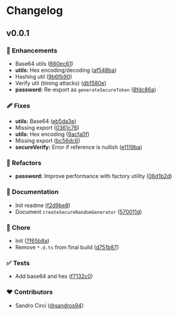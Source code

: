 # Changelog


## v0.0.1


### 🚀 Enhancements

- Base64 utils ([660ec61](https://github.com/sandros94/unsecure/commit/660ec61))
- **utils:** Hex encoding/decoding ([af548ba](https://github.com/sandros94/unsecure/commit/af548ba))
- Hashing util ([9b6fb90](https://github.com/sandros94/unsecure/commit/9b6fb90))
- Verify util (timing attacks) ([db1580e](https://github.com/sandros94/unsecure/commit/db1580e))
- **password:** Re-export as `generateSecureToken` ([8fdc86a](https://github.com/sandros94/unsecure/commit/8fdc86a))

### 🩹 Fixes

- **utils:** Base64 ([eb5da3e](https://github.com/sandros94/unsecure/commit/eb5da3e))
- Missing export ([0361c76](https://github.com/sandros94/unsecure/commit/0361c76))
- **utils:** Hex encoding ([9acfa0f](https://github.com/sandros94/unsecure/commit/9acfa0f))
- Missing export ([bc56dc6](https://github.com/sandros94/unsecure/commit/bc56dc6))
- **secureVerify:** Error if reference is nullish ([e1119ba](https://github.com/sandros94/unsecure/commit/e1119ba))

### 💅 Refactors

- **password:** Improve performance with factory utility ([06d1b2d](https://github.com/sandros94/unsecure/commit/06d1b2d))

### 📖 Documentation

- Init readme ([f2d9be8](https://github.com/sandros94/unsecure/commit/f2d9be8))
- Document `createSecureRandomGenerator` ([570011d](https://github.com/sandros94/unsecure/commit/570011d))

### 🏡 Chore

- Init ([7f65b8a](https://github.com/sandros94/unsecure/commit/7f65b8a))
- Remove `*.d.ts` from final build ([d751b87](https://github.com/sandros94/unsecure/commit/d751b87))

### ✅ Tests

- Add base64 and hex ([f7132c0](https://github.com/sandros94/unsecure/commit/f7132c0))

### ❤️ Contributors

- Sandro Circi ([@sandros94](https://github.com/sandros94))

